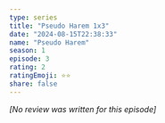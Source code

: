 ```yaml
---
type: series
title: "Pseudo Harem 1x3"
date: "2024-08-15T22:38:33"
name: "Pseudo Harem"
season: 1
episode: 3
rating: 2
ratingEmoji: ⭐️⭐️
share: false
---
```


*[No review was written for this episode]*
